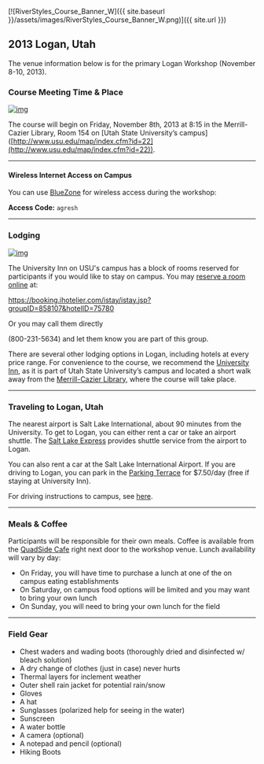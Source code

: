 [![RiverStyles_Course_Banner_W]({{ site.baseurl }}/assets/images/RiverStyles_Course_Banner_W.png)]({{ site.url }})



## 2013 Logan, Utah

The venue information below is for the primary Logan Workshop (November 8-10, 2013). 

### Course Meeting Time & Place

[![img](https://encrypted-tbn2.google.com/images?q=tbn:ANd9GcQ8Kw-6BAwTAgMWVTi1uCInZkUgwCCBEHGzn0jGPyl0hwodpMhr)](https://encrypted-tbn2.google.com/images?q=tbn:ANd9GcQ8Kw-6BAwTAgMWVTi1uCInZkUgwCCBEHGzn0jGPyl0hwodpMhr)

The course will begin on Friday, November 8th, 2013 at 8:15 in the Merrill-Cazier Library, Room 154 on [Utah State University’s campus] ([http://www.usu.edu/map/index.cfm?id=22](http://www.usu.edu/map/index.cfm?id=22)).

------
#### Wireless Internet Access on Campus
You can use [BlueZone](http://bluezone.usu.edu/) for wireless access during the workshop:

**Access Code:**
```agresh```

------



### Lodging
[![img](http://www.usu.edu/visit/images/university-inn.jpg)](http://www.usu.edu/visit/images/university-inn.jpg)

The University Inn on USU's campus has a block of rooms reserved for participants if you would like to stay on campus.  You may [reserve a room online](https://booking.ihotelier.com/istay/istay.jsp?groupID=858107&hotelID=75780)  at: 

https://booking.ihotelier.com/istay/istay.jsp?groupID=858107&hotelID=75780

Or you may call them directly 

(800-231-5634) and let them know you are part of this group.

There are several other lodging options in Logan, including hotels at every price range. For convenience to the course, we recommend the [University Inn](http://uicc.usu.edu/), as it is part of Utah State University’s campus and located a short walk away from the [Merrill-Cazier Library](http://maps.google.com/maps?q=Library,+Utah+State+University&hl=en&ll=41.742139,-111.80946&spn=0.007493,0.008615&sll=41.743829,-111.821708&sspn=0.059942,0.068922&vpsrc=6&gl=us&t=h&fll=41.742139,-111.80946&fspn=0.007493,0.008615&z=17&iwloc=A), where the course will take place. 

------

### Traveling to Logan, Utah

The nearest airport is Salt Lake International, about 90 minutes from the University. To get to Logan, you can either rent a car or take an airport shuttle. The  [Salt Lake Express](http://www.saltlakeexpress.com/)  provides shuttle service from the airport to Logan. 

You can also rent a car at the Salt Lake International Airport. If you are driving to Logan, you can park in the  [Parking Terrace](http://parking.usu.edu/files/uploads/Visitor%20Parking.pdf)  for $7.50/day (free if staying at University Inn). 

For driving instructions to campus, see [here](http://www.usu.edu/visit/directions/).

------

### Meals & Coffee

Participants will be responsible for their own meals. Coffee is available from the [QuadSide Cafe](http://www.usu.edu/dining/htm/the-quadside-cafe)  right next door to the workshop venue. Lunch availability will vary by day:

- On Friday, you will have time to purchase a lunch at one of the on campus eating establishments
- On Saturday, on campus food options will be limited and you may want to bring your own lunch
- On Sunday, you will need to bring your own lunch for the field

------

### Field Gear

- Chest waders and wading boots (thoroughly dried and disinfected w/ bleach solution)
- A dry change of clothes (just in case) never hurts
- Thermal layers for inclement weather
- Outer shell rain jacket for potential rain/snow
- Gloves
- A hat
- Sunglasses (polarized help for seeing in the water)
- Sunscreen
- A water bottle
- A camera (optional)
- A notepad and pencil (optional)
- Hiking Boots